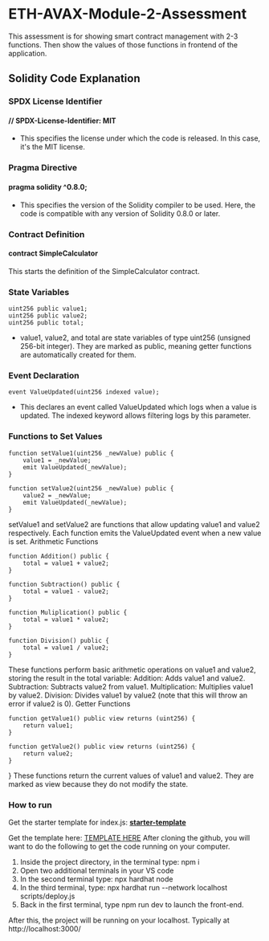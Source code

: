 # ETH-AVAX-Module-2-Assessment
This assessment is for showing smart contract management with 2-3 functions. Then show the values of those functions in frontend of the application.

## Solidity Code Explanation
### SPDX License Identifier
#### // SPDX-License-Identifier: MIT
* This specifies the license under which the code is released. In this case, it's the MIT license.
  
### Pragma Directive
#### pragma solidity ^0.8.0;
* This specifies the version of the Solidity compiler to be used. Here, the code is compatible with any version of Solidity 0.8.0 or later.
  
### Contract Definition
#### contract SimpleCalculator 
This starts the definition of the SimpleCalculator contract.

### State Variables
    uint256 public value1;
    uint256 public value2;
    uint256 public total;
* value1, value2, and total are state variables of type uint256 (unsigned 256-bit integer). They are marked as public, meaning getter functions are automatically created for them.
  
### Event Declaration
    event ValueUpdated(uint256 indexed value);
* This declares an event called ValueUpdated which logs when a value is updated. The indexed keyword allows filtering logs by this parameter.
  
### Functions to Set Values
    function setValue1(uint256 _newValue) public {
        value1 = _newValue;
        emit ValueUpdated(_newValue);
    }

    function setValue2(uint256 _newValue) public {
        value2 = _newValue;
        emit ValueUpdated(_newValue);
    }
setValue1 and setValue2 are functions that allow updating value1 and value2 respectively. Each function emits the ValueUpdated event when a new value is set.
Arithmetic Functions

    function Addition() public {
        total = value1 + value2;
    }

    function Subtraction() public {
        total = value1 - value2;
    }

    function Muliplication() public {
        total = value1 * value2;
    }

    function Division() public {
        total = value1 / value2;
    }
These functions perform basic arithmetic operations on value1 and value2, storing the result in the total variable:
Addition: Adds value1 and value2.
Subtraction: Subtracts value2 from value1.
Multiplication: Multiplies value1 by value2.
Division: Divides value1 by value2 (note that this will throw an error if value2 is 0).
Getter Functions

    function getValue1() public view returns (uint256) {
        return value1;
    }

    function getValue2() public view returns (uint256) {
        return value2;
    }
}
These functions return the current values of value1 and value2. They are marked as view because they do not modify the state.

### How to run
Get the starter template for index.js: [**starter-template**](https://github.com/MetacrafterChris/SCM-Starter/tree/main)

Get the template here: [TEMPLATE HERE](https://github.com/MetacrafterChris/SCM-Starter)
After cloning the github, you will want to do the following to get the code running on your computer.

1. Inside the project directory, in the terminal type: npm i
2. Open two additional terminals in your VS code
3. In the second terminal type: npx hardhat node
4. In the third terminal, type: npx hardhat run --network localhost scripts/deploy.js
5. Back in the first terminal, type npm run dev to launch the front-end.

After this, the project will be running on your localhost. 
Typically at http://localhost:3000/
